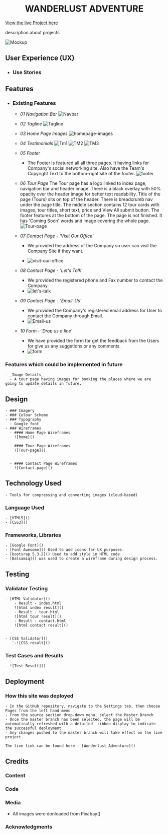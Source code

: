 <h1 align="center">WANDERLUST ADVENTURE </h1>

[View the live Project here](url)

description about projects

![Mockup]()

## User Experience (UX)
  - ### Use Stories

## Features

  - ### Existing Features
    - _01 Navigation Bar_
    ![Navbar]()


    - _02 Tagline_
    ![Tagline]()


    - _03 Home Page Images_
    ![homepage-images]()


    - _04 Testimonials_
    ![Tm1]()
    ![TM2]()
    ![TM3]()


    - _05 Footer_
      - The Footer is featured all all three pages. It having links for Company's social networking site. Also have the Team's Copyright Text to the bottom-right site of the footer.
      ![footer]()


    - _06 Tour Page_
        The Tour page has a logo linked to index page, navigation bar and header image. There is a black overlay with 50% opacity over the header image for better text readability. Title of the page (Tours) sits on top of the header. There is breadcrumb nav under the page title. The middle section contains 12 tour cards with images, tour titles, short text, price and View All submit button. The footer features at the bottom of the page.  The page is not finished.  It has 'Coming Soon' words and image covering the whole page.
        ![Tour-page]()


    - _07 Contact Page - 'Visit Our Office'_
      - We provided the address of the Company so user can visit the Company Site if they want.
      
      - ![visit-our-office]()

    - _08 Contact Page - 'Let's Talk'_
      - We provided the registered phone and Fax number to contact the Company.
      - ![let's-talk]()

    - _09 Contact Page - 'Email-Us'_
      - We provided the Company's registered email address for User to contact the Company through Email.
      - ![Email-us]()

    - _10 Form - 'Drop us a line'_
      - We have provided the form for get the feedback from the Users for give us any suggetions or any comments.
      - ![form]()

### Features which could be implemented in future
    - _Image Details_
      - A tour page having images for booking the places where we are going to update details in future.


 ## Design
    - ### Imagery
    - ### Colour Scheme
    - ### Typography
      - Google font
    - ### Wireframes
      - #### Home Page Wireframes
        ![home]()

      - #### Tour Page Wireframes
        ![Tour-page]()
        

      - #### Contact Page Wireframes
        ![Contact-page]()
  
  
## Technology Used
    - Tools for compressing and converting images (cloud-based)

### Language Used
    - [HTML5]()
    - [CSS3]()

### Frameworks, Libraries
    - [Google Font]() 
    - [Font Awesome]() Used to add icons for UX purposes.
    - [bootsrap 5.3.2]() Used to add style in HTML code
    - [Balsamiq]() was used to create a wireframe during design process.
  
## Testing

### Validator Testing

    - [HTML Validator]()
        - Result - index.html
        ![html index result]()
        - Result - tour.html
        ![html tour result]()
        - Result - contact.html
        ![html contact result]()


    - [CSS Validator]()
       `-![CSS result]()

### Test Cases and Results
    - ![Test Result]()

## Deployment

### How this site was deployed

    - In the GitHub repository, navigate to the Settings tab, then choose Pages from the left hand menu 
    - From the source section drop-down menu, select the Master Branch
    - Once the master branch has been selected, the page will be automatically refreshed with a detailed  ribbon display to indicate the successful deployment
    - Any changes pushed to the master branch will take effect on the live project.

    The live link can be found here - [Wonderlust Adventure]()

## Credits

### Content
### Code
### Media
  - All images were donloaded from Pixabay()

### Acknowledgments

  


